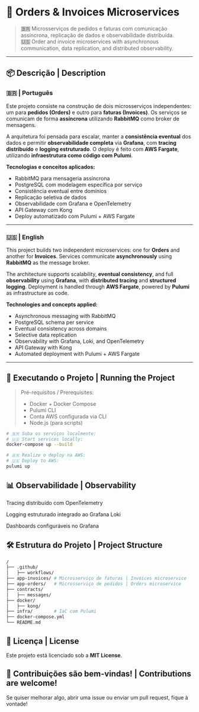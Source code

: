 # 🧾 Orders & Invoices Microservices

> **🇧🇷** Microsserviços de pedidos e faturas com comunicação assíncrona, replicação de dados e observabilidade distribuída.  
> **🇺🇸** Order and invoice microservices with asynchronous communication, data replication, and distributed observability.

---

## 📦 Descrição | Description

### 🇧🇷 | Português

Este projeto consiste na construção de dois microsserviços independentes: um para **pedidos (Orders)** e outro para **faturas (Invoices)**. Os serviços se comunicam de forma **assíncrona** utilizando **RabbitMQ** como broker de mensagens.

A arquitetura foi pensada para escalar, manter a **consistência eventual** dos dados e permitir **observabilidade completa** via **Grafana**, com **tracing distribuído** e **logging estruturado**. O deploy é feito com **AWS Fargate**, utilizando **infraestrutura como código com Pulumi**.

**Tecnologias e conceitos aplicados:**
- RabbitMQ para mensageria assíncrona
- PostgreSQL com modelagem específica por serviço
- Consistência eventual entre domínios
- Replicação seletiva de dados
- Observabilidade com Grafana e OpenTelemetry
- API Gateway com Kong
- Deploy automatizado com Pulumi + AWS Fargate

---

### 🇺🇸 | English

This project builds two independent microservices: one for **Orders** and another for **Invoices**. Services communicate **asynchronously** using **RabbitMQ** as the message broker.

The architecture supports scalability, **eventual consistency**, and full **observability** using **Grafana**, with **distributed tracing** and **structured logging**. Deployment is handled through **AWS Fargate**, powered by **Pulumi** as infrastructure as code.

**Technologies and concepts applied:**
- Asynchronous messaging with RabbitMQ  
- PostgreSQL schema per service  
- Eventual consistency across domains  
- Selective data replication  
- Observability with Grafana, Loki, and OpenTelemetry  
- API Gateway with Kong
- Automated deployment with Pulumi + AWS Fargate

---

## 🚀 Executando o Projeto | Running the Project

> Pré-requisitos / Prerequisites:  
> - Docker + Docker Compose  
> - Pulumi CLI  
> - Conta AWS configurada via CLI  
> - Node.js (para scripts)

```bash
# 🇧🇷 Suba os serviços localmente:
# 🇺🇸 Start services locally:
docker-compose up --build

# 🇧🇷 Realize o deploy na AWS:
# 🇺🇸 Deploy to AWS:
pulumi up
```

## 📊 Observabilidade | Observability
Tracing distribuído com OpenTelemetry

Logging estruturado integrado ao Grafana Loki

Dashboards configuráveis no Grafana

## 🛠 Estrutura do Projeto | Project Structure

```bash
/
├── .github/
│   ├── workflows/  
├── app-invoices/ # Microsserviço de faturas | Invoices microservice
├── app-orders/   # Microsserviço de pedidos | Orders microservice  
├── contracts/
│   ├── messages/  
├── docker/
│   ├── kong/
├── infra/        # IaC com Pulumi
├── docker-compose.yml
└── README.md
```

## 📄 Licença | License
Este projeto está licenciado sob a **MIT License**.

## 🤝 Contribuições são bem-vindas! | Contributions are welcome!
Se quiser melhorar algo, abrir uma issue ou enviar um pull request, fique à vontade!